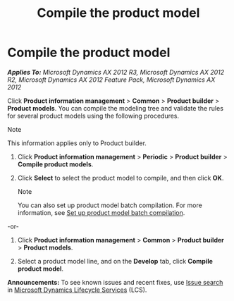 ﻿---
title: Compile the product model
TOCTitle: Compile the product model
ms:assetid: d9e70ffc-ca78-4ad5-9d56-7390e2150bdd
ms:mtpsurl: https://technet.microsoft.com/en-us/library/Aa551203(v=AX.60)
ms:contentKeyID: 36059657
ms.date: 04/18/2014
mtps_version: v=AX.60
f1_keywords:
- product builder
- compile the product model
---

# Compile the product model 


_**Applies To:** Microsoft Dynamics AX 2012 R3, Microsoft Dynamics AX 2012 R2, Microsoft Dynamics AX 2012 Feature Pack, Microsoft Dynamics AX 2012_

Click **Product information management** \> **Common** \> **Product builder** \> **Product models**. You can compile the modeling tree and validate the rules for several product models using the following procedures.


> [!NOTE]
> <P>This information applies only to Product builder.</P>



1.  Click **Product information management** \> **Periodic** \> **Product builder** \> **Compile product models**.

2.  Click **Select** to select the product model to compile, and then click **OK**.
    

    > [!NOTE]
    > <P>You can also set up product model batch compilation. For more information, see <A href="set-up-product-model-batch-compilation.md">Set up product model batch compilation</A>.</P>



\-or-

1.  Click **Product information management** \> **Common** \> **Product builder** \> **Product models**.

2.  Select a product model line, and on the **Develop** tab, click **Compile product model**.

  
**Announcements:** To see known issues and recent fixes, use [Issue search](http://go.microsoft.com/fwlink/?linkid=389258) in [Microsoft Dynamics Lifecycle Services](http://go.microsoft.com/fwlink/?linkid=306505) (LCS).

